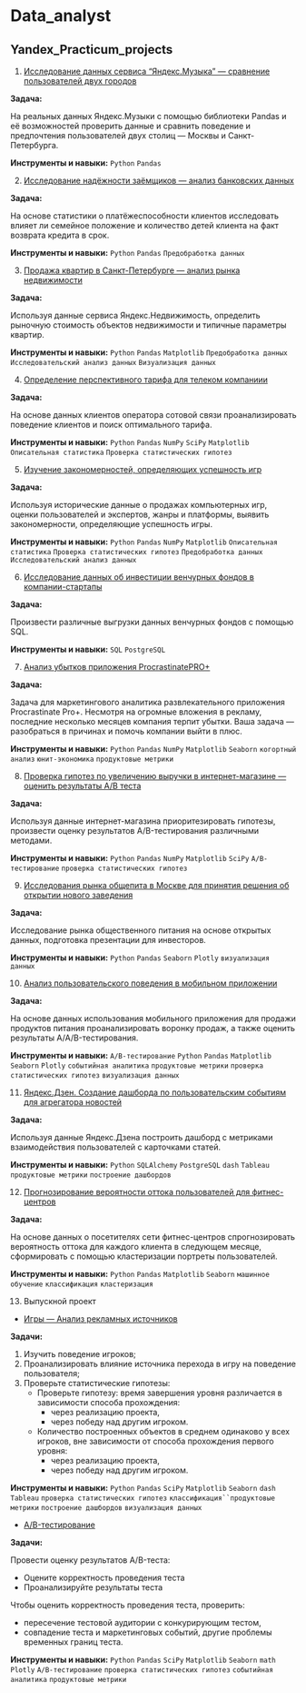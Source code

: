 # Data_analyst
## Yandex_Practicum_projects
 
1) [Исследование данных сервиса “Яндекс.Музыка” — сравнение пользователей двух городов](https://github.com/LizaVet23/Data_analyst/tree/main/Yandex_music)   
  
**Задача:**
  
На реальных данных Яндекс.Музыки c помощью библиотеки Pandas и её возможностей проверить данные и сравнить поведение и предпочтения пользователей двух столиц — Москвы и Санкт-Петербурга. 

**Инструменты и навыки:** `Python` `Pandas`  
  
2) [Исследование надёжности заёмщиков — анализ банковских данных](https://github.com/LizaVet23/Data_analyst/tree/main/Исследование_надежности_заемщиков)

**Задача:**  

На основе статистики о платёжеспособности клиентов исследовать влияет ли семейное положение и количество детей клиента на факт возврата кредита в срок.

**Инструменты и навыки:** `Python` `Pandas` `Предобработка данных`  
  
 3) [Продажа квартир в Санкт-Петербурге — анализ рынка недвижимости](https://github.com/LizaVet23/Data_analyst/tree/main/Анализ_рынка_недвижимости)  
 
**Задача:**  

Используя данные сервиса Яндекс.Недвижимость, определить рыночную стоимость объектов недвижимости и типичные параметры квартир.  

**Инструменты и навыки:** `Python` `Pandas` `Matplotlib` `Предобработка данных` `Исследовательский анализ данных` `Визуализация данных`  
  
4) [Определение перспективного тарифа для телеком компаниии](https://github.com/LizaVet23/Data_analyst/tree/main/Определение_выгодного_тарифа_для_телеком_компании)  
 
**Задача:**  

На основе данных клиентов оператора сотовой связи проанализировать поведение клиентов и поиск оптимального тарифа.  

**Инструменты и навыки:** `Python` `Pandas` `NumPy` `SciPy` `Matplotlib` `Описательная статистика` `Проверка статистических гипотез`  
  
 5) [Изучение закономерностей, определяющих успешность игр](https://github.com/LizaVet23/Data_analyst/tree/main/Изучение%20закономерностей%2C%20определяющих%20успешность%20игр)
 
**Задача:**  

Используя исторические данные о продажах компьютерных игр, оценки пользователей и экспертов, жанры и платформы, выявить закономерности, определяющие успешность игры.  

**Инструменты и навыки:** `Python` `Pandas` `NumPy`  `Matplotlib` `Описательная статистика` `Проверка статистических гипотез` `Предобработка данных` `Исследовательский анализ данных`  
  
   6) [Исследование данных об инвестиции венчурных фондов в компании-стартапы](https://github.com/LizaVet23/Data_analyst/tree/main/Исследование%20данных%20об%20инвестиции%20венчурных%20фондов%20в%20компании-стартапы)
 
**Задача:**  

Произвести различные выгрузки данных венчурных фондов с помощью SQL.  

**Инструменты и навыки:** `SQL` `PostgreSQL`   
  
   7) [Анализ убытков приложения ProcrastinatePRO+](https://github.com/LizaVet23/Data_analyst/tree/main/Анализ%20убытков%20приложения%20ProcrastinatePRO%2B)
 
**Задача:**  

Задача для маркетингового аналитика развлекательного приложения Procrastinate Pro+. Несмотря на огромные вложения в рекламу, последние несколько месяцев компания терпит убытки. Ваша задача — разобраться в причинах и помочь компании выйти в плюс.  

**Инструменты и навыки:** `Python` `Pandas` `NumPy`  `Matplotlib`  `Seaborn` `когортный анализ` `юнит-экономика` `продуктовые метрики`
  
8) [Проверка гипотез по увеличению выручки в интернет-магазине —
оценить результаты A/B теста](https://github.com/LizaVet23/Data_analyst/tree/main/Проверка%20гипотез%20по%20увеличению%20выручки%20в%20интернет-магазине%20%20AB%20тест)
 
**Задача:**  

Используя данные интернет-магазина приоритезировать гипотезы, произвести оценку результатов A/B-тестирования различными методами.  

**Инструменты и навыки:** `Python` `Pandas` `NumPy`  `Matplotlib` `SciPy` `A/B-тестирование` `проверка статистических гипотез`  
  
9) [Исследования рынка общепита в Москве для принятия решения об
открытии нового заведения](https://github.com/LizaVet23/Data_analyst/tree/main/Исследования%20рынка%20общепита%20в%20Москве%20для%20принятия%20решения%20об%20открытии%20нового%20заведения)
 
**Задача:**  

Исследование рынка общественного питания на основе открытых данных, подготовка презентации для инвесторов.  

**Инструменты и навыки:** `Python` `Pandas`  `Seaborn` `Plotly`  `визуализация данных`  
  
10) [Анализ пользовательского поведения в мобильном приложении](https://github.com/LizaVet23/Data_analyst/tree/main/Анализ%20пользовательского%20поведения%20в%20мобильном%20приложении)
 
**Задача:**  

На основе данных использования мобильного приложения для продажи продуктов питания проанализировать воронку продаж, а также оценить результаты A/A/B-тестирования. 

**Инструменты и навыки:** `A/B-тестирование` `Python` `Pandas` `Matplotlib` `Seaborn` `Plotly` `событийная аналитика`  `продуктовые метрики`  `проверка статистических гипотез` `визуализация данных`  
  
11) [Яндекс.Дзен. Создание дашборда по пользовательским событиям для агрегатора
новостей](https://github.com/LizaVet23/Data_analyst/tree/main/Создание%20дашборда%20по%20пользовательским%20событиям%20для%20агрегатора%20новостей)
 
**Задача:**  

Используя данные Яндекс.Дзена построить дашборд с метриками взаимодействия пользователей с карточками статей. 

**Инструменты и навыки:** `Python` `SQLAlchemy` `PostgreSQL` `dash` `Tableau` `продуктовые метрики` `построение дашбордов`  
  
12) [Прогнозирование вероятности оттока пользователей для фитнес-центров](https://github.com/LizaVet23/Data_analyst/tree/main/Прогнозирование%20вероятности%20оттока%20пользователей%20для%20фитнес-центров)
 
**Задача:**  

На основе данных о посетителях сети фитнес-центров спрогнозировать вероятность оттока для каждого клиента в следующем месяце, сформировать с помощью кластеризации портреты пользователей.

**Инструменты и навыки:** `Python` `Pandas` `Matplotlib` `Seaborn` `машинное обучение` `классификация` `кластеризация`  
  
13) Выпускной проект
 - [Игры — Анализ рекламных источников](https://github.com/LizaVet23/Data_analyst/tree/main/Игры%20—%20Анализ%20рекламных%20источников)
 
**Задачи:**  
1) Изучить поведение игроков;  
2) Проанализировать влияние источника перехода в игру на поведение пользователя;  
3) Проверьте статистические гипотезы:
    - Проверьте гипотезу: время завершения уровня различается в зависимости способа прохождения: 
      - через реализацию проекта,
      - через победу над другим игроком.
    - Количество построенных объектов в среднем одинаково у всех игроков, вне зависимости от способа прохождения первого уровня:
      - через реализацию проекта,
      - через победу над другим игроком.

**Инструменты и навыки:** `Python` `Pandas` `SciPy` `Matplotlib` `Seaborn` `dash` `Tableau` `проверка статистических гипотез` `классификация``продуктовые метрики` `построение дашбордов` `визуализация данных` 
  
 - [A/B-тестирование]()  
   
  
**Задачи:**  
  
Провести оценку результатов A/B-теста:

- Оцените корректность проведения теста
- Проанализируйте результаты теста

Чтобы оценить корректность проведения теста, проверить:

- пересечение тестовой аудитории с конкурирующим тестом,
- совпадение теста и маркетинговых событий, другие проблемы временных границ теста.


**Инструменты и навыки:** `Python` `Pandas` `SciPy` `Matplotlib` `Seaborn` `math` `Plotly` `A/B-тестирование` `проверка статистических гипотез`  `событийная аналитика`  `продуктовые метрики` 

